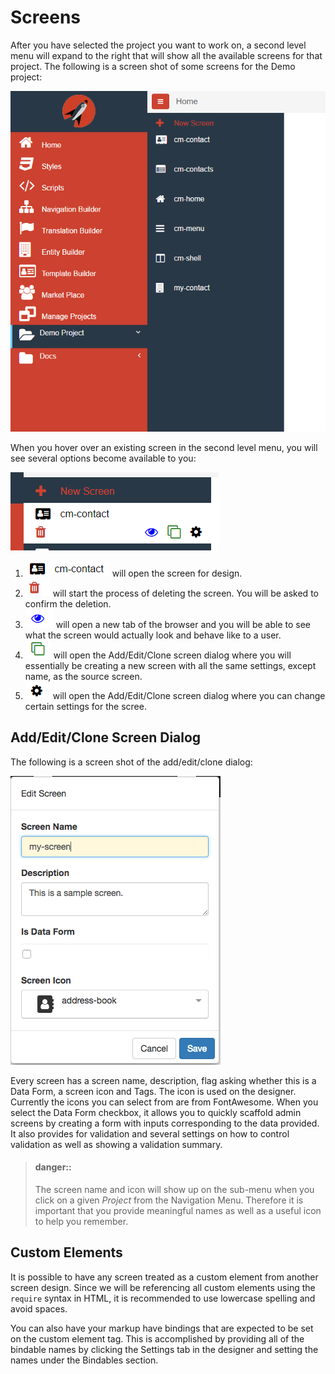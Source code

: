 # Screens

After you have selected the project you want to work on, a second level menu will expand to the right that will show all the available screens for that project. The following is a screen shot of some screens for the Demo project:

![Screens screen](../../assets/images/screens.png)

When you hover over an existing screen in the second level menu, you will see several options become available to you:

![Screens screen](../../assets/images/screen-menu-existing-hover.png)

1.  ![Screens screen](../../assets/images/screen-menu-existing-name.png) will open the screen for design.
2.  ![Screens screen](../../assets/images/screen-menu-existing-delete.png) will start the process of deleting the screen.  You will be asked to confirm the deletion.
3.  ![Screens screen](../../assets/images/screen-menu-existing-preview.png) will open a new tab of the browser and you will be able to see what the screen would actually look and behave like to a user.
4.  ![Screens screen](../../assets/images/screen-menu-existing-clone.png) will open the Add/Edit/Clone screen dialog where you will essentially be creating a new screen with all the same settings, except name, as the source screen.
5.  ![Screens screen](../../assets/images/screen-menu-existing-settings.png) will open the Add/Edit/Clone screen dialog where you can change certain settings for the scree.

## Add/Edit/Clone Screen Dialog

The following is a screen shot of the add/edit/clone dialog:

![Add/Edit/Clone Screen](../../assets/images/screen-add-edit.png)

Every screen has a screen name, description, flag asking whether this is a Data Form, a screen icon and Tags. The icon is used on the designer. Currently the icons you can select from are from FontAwesome. When you select the Data Form checkbox, it allows you to quickly scaffold admin screens by creating a form with inputs corresponding to the data provided. It also provides for validation and several settings on how to control validation as well as showing a validation summary.

> #### danger::
> The screen name and icon will show up on the sub-menu when you click on a given *Project* from the Navigation Menu. Therefore it is important that you provide meaningful names as well as a useful icon to help you remember.

## Custom Elements

It is possible to have any screen treated as a custom element from another screen design. Since we will be referencing all custom elements using the `require` syntax in HTML, it is recommended to use lowercase spelling and avoid spaces. 

You can also have your markup have bindings that are expected to be set on the custom element tag. This is accomplished by providing all of the bindable names by clicking the Settings tab in the designer and setting the names under the Bindables section.